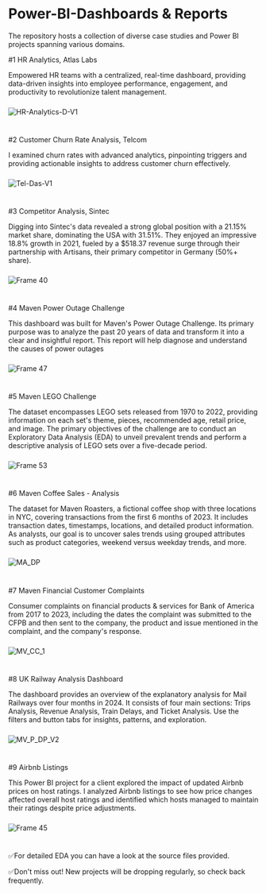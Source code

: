 # Power-BI-Dashboards & Reports
The repository hosts a collection of diverse case studies and Power BI projects spanning various domains.

#1 HR Analytics, Atlas Labs

Empowered HR teams with a centralized, real-time dashboard, providing data-driven insights into employee performance, engagement, and productivity to revolutionize talent management.
###
![HR-Analytics-D-V1](https://github.com/usmansafdar09/Power-BI-VizVerse/assets/59840337/473b707f-4537-4646-b5b8-aa4b69a1c92c)
#
#2 Customer Churn Rate Analysis, Telcom

I examined churn rates with advanced analytics, pinpointing triggers and providing actionable insights to address customer churn effectively.
###
![Tel-Das-V1](https://github.com/usmansafdar09/Power-BI-VizVerse/assets/59840337/eace7362-e1d3-4042-81cc-1a28bf44d399)
#
#3 Competitor Analysis, Sintec

Digging into Sintec's data revealed a strong global position with a 21.15% market share, dominating the USA with 31.51%. They enjoyed an impressive 18.8% growth in 2021, fueled by a $518.37 revenue surge through their partnership with Artisans, their primary competitor in Germany (50%+ share).
###
![Frame 40](https://github.com/usmansafdar09/Power-BI-VizVerse/assets/59840337/556292cb-e395-44c3-b932-9e0cf42589c6)
#
#4 Maven Power Outage Challenge

This dashboard was built for Maven's Power Outage Challenge. Its primary purpose was to analyze the past 20 years of data and transform it into a clear and insightful report. This report will help diagnose and understand the causes of power outages
###
![Frame 47](https://github.com/usmansafdar09/Power-BI-VizVerse/assets/59840337/538d11bb-f49e-4529-8f84-c6bf70880834)
#
#5 Maven LEGO Challenge

The dataset encompasses LEGO sets released from 1970 to 2022, providing information on each set's theme, pieces, recommended age, retail price, and image. The primary objectives of the challenge are to conduct an Exploratory Data Analysis (EDA) to unveil prevalent trends and perform a descriptive analysis of LEGO sets over a five-decade period.
###
![Frame 53](https://github.com/usmansafdar09/Power-BI-VizVerse/assets/59840337/8aaabdcd-5cb5-4604-aea5-4884de56c504)
#
#6 Maven Coffee Sales - Analysis

The dataset for Maven Roasters, a fictional coffee shop with three locations in NYC, covering transactions from the first 6 months of 2023. It includes transaction dates, timestamps, locations, and detailed product information. As analysts, our goal is to uncover sales trends using grouped attributes such as product categories, weekend versus weekday trends, and more.
###
![MA_DP](https://github.com/usmansafdar09/Power-BI-VizVerse/assets/59840337/c7acb692-2d2f-45d7-ac13-826b7bac7083)

#
#7 Maven Financial Customer Complaints

Consumer complaints on financial products & services for Bank of America from 2017 to 2023, including the dates the complaint was submitted to the CFPB and then sent to the company, the product and issue mentioned in the complaint, and the company's response.
###
![MV_CC_1](https://github.com/usmansafdar09/Power-BI-VizVerse/assets/59840337/39611a3d-4424-4f44-a828-b0079ce18f5c)


#
#8 UK Railway Analysis Dashboard

The dashboard provides an overview of the explanatory analysis for Mail Railways over four months in 2024. It consists of four main sections: Trips Analysis, Revenue Analysis, Train Delays, and Ticket Analysis. Use the filters and button tabs for insights, patterns, and exploration.
###
![MV_P_DP_V2](https://github.com/usmansafdar09/Power-BI-VizVerse/assets/59840337/e5cdaef5-b0b4-4a21-94fb-017cd3e253d4)



#
#9 Airbnb Listings

This Power BI project for a client explored the impact of updated Airbnb prices on host ratings. I analyzed Airbnb listings to see how price changes affected overall host ratings and identified which hosts managed to maintain their ratings despite price adjustments.
###
![Frame 45](https://github.com/usmansafdar09/Power-BI-VizVerse/assets/59840337/fc808a68-9a54-4eda-b1cf-2112e28e5b23)
#

✅For detailed EDA you can have a look at the source files provided.

✅Don't miss out! New projects will be dropping regularly, so check back frequently.
